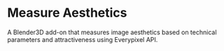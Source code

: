 # Measure Aesthetics

A Blender3D add-on that measures image aesthetics based on technical parameters and attractiveness using Everypixel API.
